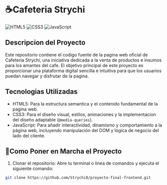 # ☕Cafeteria Strychi
![HTML5](https://img.shields.io/badge/html5-%23E34F26.svg?style=for-the-badge&logo=html5&logoColor=white)
![CSS3](https://img.shields.io/badge/css3-%231572B6.svg?style=for-the-badge&logo=css3&logoColor=white)
![JavaScript](https://img.shields.io/badge/javascript-%23323330.svg?style=for-the-badge&logo=javascript&logoColor=%23F7DF1E)

## Descripcion del Proyecto
Este repositorio contiene el codigo fuente de la pagina web oficial de Cafeteria Strychi, una iniciativa dedicada a la venta de productos e insumos
para los amantes del cafe. El objetivo principal de este proyecto es proporcionar una plataforma digital sencilla e intuitiva para que los 
usuarios puedan navegar y disfrutar de la pagina.

## Tecnologias Utilizadas
- HTML5: Para la estructura semantica y el contenido fundamental de la pagina web.
- CSS3: Para el diseño visual, estilos, animaciones y la implementacion del diseño adaptable (`@media-queries`).
- JavaScript: Para añadir interactividad, dinamismo y comportamiento a la página web, incluyendo manipulación del DOM y lógica de negocio del
lado del cliente.

## 🚀Como Poner en Marcha el Proyecto
1. Clonar el repositorio: Abre tu terminal o linea de comandos y ejecuta el siguiente comando:
``` bash
git clone https://github.com/Strychi8/proyecto-final-frontend.git
```
